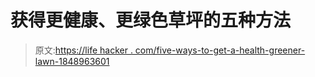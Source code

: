 # 获得更健康、更绿色草坪的五种方法

> 原文:[https://life hacker . com/five-ways-to-get-a-health-greener-lawn-1848963601](https://lifehacker.com/five-ways-to-get-a-healthier-greener-lawn-1848963601)